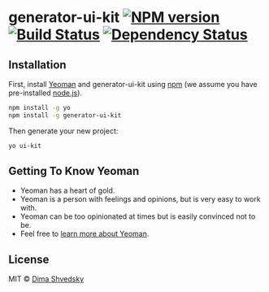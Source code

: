 # generator-ui-kit [![NPM version][npm-image]][npm-url] [![Build Status][travis-image]][travis-url] [![Dependency Status][daviddm-image]][daviddm-url]
> 

## Installation

First, install [Yeoman](http://yeoman.io) and generator-ui-kit using [npm](https://www.npmjs.com/) (we assume you have pre-installed [node.js](https://nodejs.org/)).

```bash
npm install -g yo
npm install -g generator-ui-kit
```

Then generate your new project:

```bash
yo ui-kit
```

## Getting To Know Yeoman

 * Yeoman has a heart of gold.
 * Yeoman is a person with feelings and opinions, but is very easy to work with.
 * Yeoman can be too opinionated at times but is easily convinced not to be.
 * Feel free to [learn more about Yeoman](http://yeoman.io/).

## License

MIT © [Dima Shvedsky]()


[npm-image]: https://badge.fury.io/js/generator-ui-kit.svg
[npm-url]: https://npmjs.org/package/generator-ui-kit
[travis-image]: https://travis-ci.org/dvakatsiienko/generator-ui-kit.svg?branch=master
[travis-url]: https://travis-ci.org/dvakatsiienko/generator-ui-kit
[daviddm-image]: https://david-dm.org/dvakatsiienko/generator-ui-kit.svg?theme=shields.io
[daviddm-url]: https://david-dm.org/dvakatsiienko/generator-ui-kit
